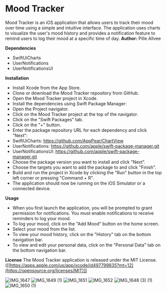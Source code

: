 

# Mood Tracker
Mood Tracker is an iOS application that allows users to track their mood over time using a simple and intuitive interface. The application uses charts to visualize the user's mood history and provides a notification feature to remind users to log their mood at a specific time of day.
**Author:** Pille Allvee

**Dependencies**
- SwiftUiCharts
- UserNotifications
- UserNotificationsUI


**Installation**
- Install Xcode from the App Store.
- Clone or download the Mood Tracker repository from GitHub.
- Open the Mood Tracker project in Xcode.
- Install the dependencies using Swift Package Manager:
- Open the Project navigator.
- Click on the Mood Tracker project at the top of the navigator.
- Click on the "Swift Packages" tab.
- Click on the "+" button.
- Enter the package repository URL for each dependency and click "Next":
- SwiftUiCharts: https://github.com/AppPear/ChartView
- UserNotifications: https://github.com/apple/swift-package-manager.git
- UserNotificationsUI: https://github.com/apple/swift-package-manager.git
- Choose the package version you want to install and click "Next".
- Choose the targets you want to add the package to and click "Finish".
- Build and run the project in Xcode by clicking the "Run" button in the top left corner or pressing "Command + R".
- The application should now be running on the iOS Simulator or a connected device.

**Usage**
- When you first launch the application, you will be prompted to grant permission for notifications. You must enable notifications to receive reminders to log your mood.
- To log your mood, click on the "Add Mood" button on the home screen.
- Select your mood from the list.
- To view your mood history, click on the "History" tab on the bottom navigation bar.
- To view and edit your personal data, click on the "Personal Data" tab on the bottom navigation bar.


**License**
The Mood Tracker application is released under the MIT License. ([[https://apps.apple.com/us/app/xcode/id497799835?mt=12](https://opensource.org/licenses/MIT)])

![IMG_1647](https://github.com/pilleae/mobiilirakendused/assets/70939481/56bb4b76-35c3-4381-8e48-0de705726c81)
![IMG_1649 (1)](https://github.com/pilleae/mobiilirakendused/assets/70939481/7b18b6aa-972f-42e6-bce4-0036d9c02810)
![IMG_1651](https://github.com/pilleae/mobiilirakendused/assets/70939481/a700ac9c-c901-4e4e-bcf3-eefd297108d7)
![IMG_1652](https://github.com/pilleae/mobiilirakendused/assets/70939481/2fab8532-a9eb-48bb-bafa-8181a675214d)
![IMG_1648 (3) (1)](https://github.com/pilleae/mobiilirakendused/assets/70939481/05bf52bf-1291-4281-8959-e6ecf79fb4af)
![IMG_1650 (1)](https://github.com/pilleae/mobiilirakendused/assets/70939481/698bf6d4-16a9-4528-8890-4f66c85d1244)



